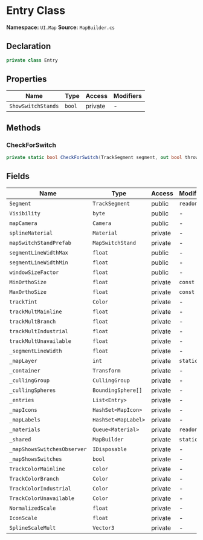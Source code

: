 # Entry Class

**Namespace:** `UI.Map`
**Source:** `MapBuilder.cs`

## Declaration

```csharp
private class Entry
```

## Properties

| Name | Type | Access | Modifiers |
|------|------|--------|-----------|
| `ShowSwitchStands` | `bool` | private | - |

## Methods

### CheckForSwitch

```csharp
private static bool CheckForSwitch(TrackSegment segment, out bool thrownAgainstA, out bool thrownAgainstB, out TrackNode switchNodeA, out TrackNode switchNodeB)
```

## Fields

| Name | Type | Access | Modifiers |
|------|------|--------|-----------|
| `Segment` | `TrackSegment` | public | `readonly` |
| `Visibility` | `byte` | public | - |
| `mapCamera` | `Camera` | public | - |
| `splineMaterial` | `Material` | private | - |
| `mapSwitchStandPrefab` | `MapSwitchStand` | private | - |
| `segmentLineWidthMax` | `float` | public | - |
| `segmentLineWidthMin` | `float` | public | - |
| `windowSizeFactor` | `float` | public | - |
| `MinOrthoSize` | `float` | private | `const` |
| `MaxOrthoSize` | `float` | private | `const` |
| `trackTint` | `Color` | private | - |
| `trackMultMainline` | `float` | private | - |
| `trackMultBranch` | `float` | private | - |
| `trackMultIndustrial` | `float` | private | - |
| `trackMultUnavailable` | `float` | private | - |
| `_segmentLineWidth` | `float` | private | - |
| `_mapLayer` | `int` | private | `static` |
| `_container` | `Transform` | private | - |
| `_cullingGroup` | `CullingGroup` | private | - |
| `_cullingSpheres` | `BoundingSphere[]` | private | - |
| `_entries` | `List<Entry>` | private | - |
| `_mapIcons` | `HashSet<MapIcon>` | private | - |
| `_mapLabels` | `HashSet<MapLabel>` | private | - |
| `_materials` | `Queue<Material>` | private | `readonly` |
| `_shared` | `MapBuilder` | private | `static` |
| `_mapShowsSwitchesObserver` | `IDisposable` | private | - |
| `_mapShowsSwitches` | `bool` | private | - |
| `TrackColorMainline` | `Color` | private | - |
| `TrackColorBranch` | `Color` | private | - |
| `TrackColorIndustrial` | `Color` | private | - |
| `TrackColorUnavailable` | `Color` | private | - |
| `NormalizedScale` | `float` | private | - |
| `IconScale` | `float` | private | - |
| `SplineScaleMult` | `Vector3` | private | - |

